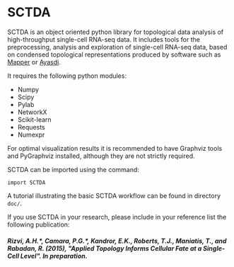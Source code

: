 # SCTDA
SCTDA is an object oriented python library for topological data analysis of high-throughput single-cell RNA-seq
data. It includes tools for the preprocessing, analysis and exploration of single-cell RNA-seq data, based on condensed topological representations produced by software such as [Mapper](http://danifold.net/mapper/) or [Ayasdi](http://www.ayasdi.com/).

It requires the following python modules:

- Numpy
- Scipy
- Pylab
- NetworkX
- Scikit-learn
- Requests
- Numexpr

For optimal visualization results it is recommended to have Graphviz tools and PyGraphviz installed, although they are not strictly required.

SCTDA can be imported using the command:

`import SCTDA`

A tutorial illustrating the basic SCTDA workflow can be found in directory `doc/`. 

If you use SCTDA in your research, please include in your reference list the following publication:

##### Rizvi, A.H.\*, Camara, P.G.\*, Kandror, E.K., Roberts, T.J., Maniatis, T., and Rabadan, R. (2015), "Applied Topology Informs Cellular Fate at a Single-Cell Level". _In preparation._
